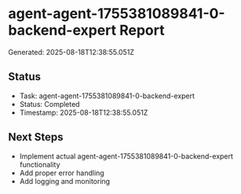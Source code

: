 # agent-agent-1755381089841-0-backend-expert Report

Generated: 2025-08-18T12:38:55.051Z

## Status
- Task: agent-agent-1755381089841-0-backend-expert
- Status: Completed
- Timestamp: 2025-08-18T12:38:55.051Z

## Next Steps
- Implement actual agent-agent-1755381089841-0-backend-expert functionality
- Add proper error handling
- Add logging and monitoring
